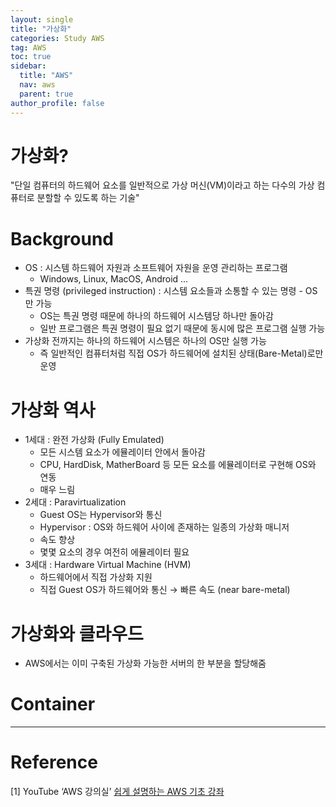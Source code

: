 ```yaml
---
layout: single
title: "가상화"
categories: Study AWS
tag: AWS
toc: true
sidebar:
  title: "AWS"
  nav: aws
  parent: true
author_profile: false
---
```


# 가상화?

"단일 컴퓨터의 하드웨어 요소를 일반적으로 가상 머신(VM)이라고 하는 다수의 가상 컴퓨터로 분할할 수 있도록 하는 기술"

# Background

- OS : 시스템 하드웨어 자원과 소프트웨어 자원을 운영 관리하는 프로그램
  - Windows, Linux, MacOS, Android ...
- 특권 명령 (privileged instruction) : 시스템 요소들과 소통할 수 있는 명령 - OS만 가능
  - OS는 특권 명령 때문에 하나의 하드웨어 시스템당 하나만 돌아감
  - 일반 프로그램은 특권 명령이 필요 없기 때문에 동시에 많은 프로그램 실행 가능
- 가상화 전까지는 하나의 하드웨어 시스템은 하나의 OS만 실행 가능
  - 즉 일반적인 컴퓨터처럼 직접 OS가 하드웨어에 설치된 상태(Bare-Metal)로만 운영

# 가상화 역사

- 1세대 : 완전 가상화 (Fully Emulated)
  - 모든 시스템 요소가 에뮬레이터 안에서 돌아감
  - CPU, HardDisk, MatherBoard 등 모든 요소를 에뮬레이터로 구현해 OS와 연동
  - 매우 느림
- 2세대 : Paravirtualization
  - Guest OS는 Hypervisor와 통신
  - Hypervisor : OS와 하드웨어 사이에 존재하는 일종의 가상화 매니저
  - 속도 향상
  - 몇몇 요소의 경우 여전히 에뮬레이터 필요
- 3세대 : Hardware Virtual Machine (HVM)
  - 하드웨어에서 직접 가상화 지원
  - 직접 Guest OS가 하드웨어와 통신 → 빠른 속도 (near bare-metal)

# 가상화와 클라우드
- AWS에서는 이미 구축된 가상화 가능한 서버의 한 부분을 할당해줌

# Container

---

# Reference

[1] YouTube ‘AWS 강의실’ [쉽게 설명하는 AWS 기초 강좌](https://youtube.com/playlist?list=PLfth0bK2MgIan-SzGpHIbfnCnjj583K2m)